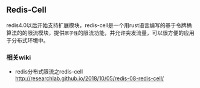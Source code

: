 ## Redis-Cell
redis4.0以后开始支持扩展模块，redis-cell是一个用rust语言编写的基于令牌桶算法的的限流模块，提供`原子性`的限流功能，并允许突发流量，可以很方便的应用于分布式环境中。

### 相关wiki
* redis分布式限流之redis-cell http://researchlab.github.io/2018/10/05/redis-08-redis-cell/
